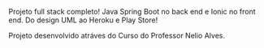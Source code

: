 Projeto full stack completo! Java Spring Boot no back end e Ionic no front end. Do design UML ao Heroku e Play Store!

Projeto desenvolvido atráves do Curso do Professor Nelio Alves.